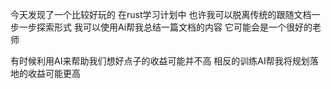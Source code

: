 今天发现了一个比较好玩的
在rust学习计划中
也许我可以脱离传统的跟随文档一步一步探索形式
我可以使用Ai帮我总结一篇文档的内容
它可能会是一个很好的老师

有时候利用AI来帮助我们想好点子的收益可能并不高
相反的训练AI帮我将规划落地的收益可能更高